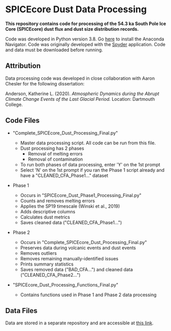 # SPICEcore Dust Data Processing
**This repository contains code for processing of the 54.3 ka South Pole Ice Core (SPICEcore) dust flux and dust size distribution records.**

Code was developed in Python version 3.8. Go [here](https://docs.anaconda.com/anaconda/navigator/install/) to install the Anaconda Navigator. Code was originally developed with the [Spyder](https://www.spyder-ide.org/) application. Code and data must be downloaded before running.

## Attribution
Data processing code was developed in close collaboration with Aaron Chesler for the following dissertation:

Anderson, Katherine L. (2020). *Atmospheric Dynamics during the Abrupt Climate Change Events of the Last Glacial Period.* Location: Dartmouth College.

## Code Files
- "Complete_SPICEcore_Dust_Processing_Final.py"
  - Master data processing script. All code can be run from this file.
  - Dust processing has 2 phases
    - Removal of melting errors 
    - Removal of contamination
  - To run both phases of data processing, enter 'Y' on the 1st prompt
  - Select 'N' on the 1st prompt if you ran the Phase 1 script already and have a "CLEANED_CFA_Phase1..." dataset
  
- Phase 1
  - Occurs in "SPICEcore_Dust_Phase1_Processing_Final.py"
  - Counts and removes melting errors
  - Applies the SP19 timescale (Winski et al., 2019)
  - Adds descriptive columns
  - Calculates dust metrics
  - Saves cleaned data ("CLEANED_CFA_Phase1...")
  
- Phase 2
  - Occurs in "Complete_SPICEcore_Dust_Processing_Final.py"
  - Preserves data during volcanic events and dust events
  - Removes outliers
  - Removes remaining manually-identified issues
  - Prints summary statistics
  - Saves removed data ("BAD_CFA...") and cleaned data ("CLEANED_CFA_Phase2...")

- "SPICEcore_Dust_Processing_Functions_Final.py"
  - Contains functions used in Phase 1 and Phase 2 data processing
  
## Data Files
Data are stored in a separate repository and are accessible at [this link](file://dartfs-hpc.dartmouth.edu/rc/home/w/f003qyw/public_html/SPICEcore-Dust-Data-Public/).
